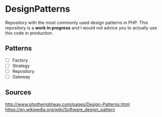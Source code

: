 # DesignPatterns #

Repository with the most commonly used design patterns in PHP.
This repository is a **work in progress** and I would not advice you to actually use this code in production.

## Patterns ##
- [ ] Factory
- [ ] Strategy
- [ ] Repository
- [ ] Gateway

## Sources ##
http://www.phptherightway.com/pages/Design-Patterns.html
https://en.wikipedia.org/wiki/Software_design_pattern
